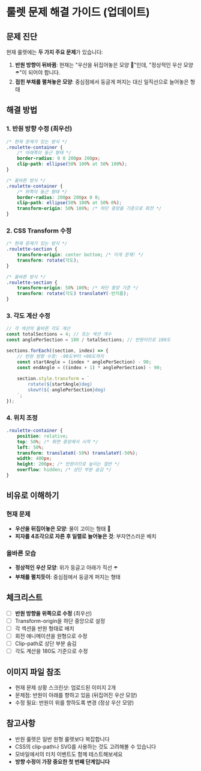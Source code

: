 # 룰렛 문제 해결 가이드 (업데이트)

## 문제 진단
현재 룰렛에는 **두 가지 주요 문제**가 있습니다:

1. **반원 방향이 뒤바뀜**: 현재는 "우산을 뒤집어놓은 모양 🌂"인데, "정상적인 우산 모양 ☂️"이 되어야 합니다.
2. **접힌 부채를 펼쳐놓은 모양**: 중심점에서 둥글게 퍼지는 대신 일직선으로 늘어놓은 형태

## 해결 방법

### 1. 반원 방향 수정 (최우선)
```css
/* 현재 문제가 있는 방식 */
.roulette-container {
    /* 아래쪽이 둥근 형태 */
    border-radius: 0 0 200px 200px;
    clip-path: ellipse(50% 100% at 50% 100%);
}

/* 올바른 방식 */
.roulette-container {
    /* 위쪽이 둥근 형태 */
    border-radius: 200px 200px 0 0;
    clip-path: ellipse(50% 100% at 50% 0%);
    transform-origin: 50% 100%; /* 하단 중앙을 기준으로 회전 */
}
```

### 2. CSS Transform 수정
```css
/* 현재 문제가 있는 방식 */
.roulette-section {
    transform-origin: center bottom; /* 이게 문제! */
    transform: rotate(각도);
}

/* 올바른 방식 */
.roulette-section {
    transform-origin: 50% 100%; /* 하단 중앙 기준 */
    transform: rotate(각도) translateY(-반지름);
}
```

### 3. 각도 계산 수정
```javascript
// 각 섹션의 올바른 각도 계산
const totalSections = 4; // 또는 섹션 개수
const anglePerSection = 180 / totalSections; // 반원이므로 180도

sections.forEach((section, index) => {
    // 반원 방향 수정: -90도부터 +90도까지
    const startAngle = (index * anglePerSection) - 90; 
    const endAngle = ((index + 1) * anglePerSection) - 90;
    
    section.style.transform = `
        rotate(${startAngle}deg) 
        skewY(${-anglePerSection}deg)
    `;
});
```

### 4. 위치 조정
```css
.roulette-container {
    position: relative;
    top: 50%; /* 화면 중앙에서 시작 */
    left: 50%;
    transform: translateX(-50%) translateY(-50%);
    width: 400px;
    height: 200px; /* 반원이므로 높이는 절반 */
    overflow: hidden; /* 상단 부분 숨김 */
}
```

## 비유로 이해하기

### 현재 문제
- **우산을 뒤집어놓은 모양**: 물이 고이는 형태 🌂
- **피자를 4조각으로 자른 후 일렬로 늘어놓은 것**: 부자연스러운 배치

### 올바른 모습
- **정상적인 우산 모양**: 위가 둥글고 아래가 직선 ☂️
- **부채를 펼치듯이**: 중심점에서 둥글게 퍼지는 형태

## 체크리스트
- [ ] **반원 방향을 위쪽으로 수정** (최우선)
- [ ] Transform-origin을 하단 중앙으로 설정
- [ ] 각 섹션을 반원 형태로 배치
- [ ] 회전 애니메이션을 원형으로 수정
- [ ] Clip-path로 상단 부분 숨김
- [ ] 각도 계산을 180도 기준으로 수정

## 이미지 파일 참조
- 현재 문제 상황 스크린샷: 업로드된 이미지 2개
- 문제점: 반원이 아래를 향하고 있음 (뒤집어진 우산 모양)
- 수정 필요: 반원이 위를 향하도록 변경 (정상 우산 모양)

## 참고사항
- 반원 룰렛은 일반 원형 룰렛보다 복잡합니다
- CSS의 clip-path나 SVG를 사용하는 것도 고려해볼 수 있습니다
- 모바일에서의 터치 이벤트도 함께 테스트해보세요
- **방향 수정이 가장 중요한 첫 번째 단계입니다**
